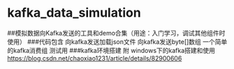 # kafka_data_simulation
##模拟数据向Kafka发送的工具和demo合集（用途：入门学习，调试其他组件时使用）
###代码包含
向kafka发送加载json文件
向kafka发送byte[]数组
一个简单的kafka消费组 测试用
###kafka环境搭建
附 windows下的kafka搭建和使用
https://blog.csdn.net/chaoxiao1231/article/details/82900606
